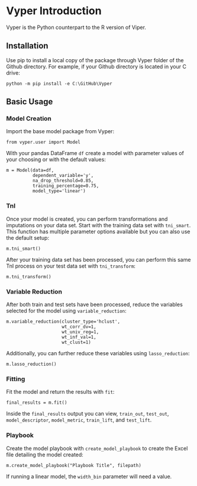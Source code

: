# Vyper Introduction

Vyper is the Python counterpart to the R version of Viper.

## Installation

Use pip to install a local copy of the package through Vyper folder of the Github directory. For example, if your Github directory is located in your C drive:
```
python -m pip install -e C:\GitHub\Vyper
```

## Basic Usage
### Model Creation
Import the base model package from Vyper:
```
from vyper.user import Model
```

With your pandas DataFrame `df` create a model with parameter values of your choosing or with the default values:
```
m = Model(data=df,
          dependent_variable='y',
          na_drop_threshold=0.85,
          training_percentage=0.75,
          model_type='linear')
```

### TnI
Once your model is created, you can perform transformations and imputations on your data set. Start with the training data set with `tni_smart`. This function has multiple parameter options available but you can also use the default setup:
```
m.tni_smart()
```

After your training data set has been processed, you can perform this same TnI process on your test data set with `tni_transform`:
```
m.tni_transform()
```

### Variable Reduction
After both train and test sets have been processed, reduce the variables selected for the model using `variable_reduction`:
```
m.variable_reduction(cluster_type='hclust',
                     wt_corr_dv=1,
                     wt_univ_reg=1,
                     wt_inf_val=1,
                     wt_clust=1)
```

Additionally, you can further reduce these variables using `lasso_reduction`:
```
m.lasso_reduction()
```

### Fitting
Fit the model and return the results with `fit`:
```
final_results = m.fit()
```

Inside the `final_results` output you can view, `train_out`, `test_out`, `model_descriptor`, `model_metric`, `train_lift`, and `test_lift`.

### Playbook
Create the model playbook with `create_model_playbook` to create the Excel file detailing the model created:
```
m.create_model_playbook("Playbook Title", filepath)
```

If running a linear model, the `width_bin` parameter will need a value.
